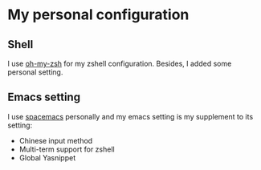 # My personal configuration

## Shell
I use [oh-my-zsh](https://github.com/robbyrussell/oh-my-zsh) for my zshell
configuration. Besides, I added some personal setting.

## Emacs setting
I use [spacemacs](https://github.com/syl20bnr/spacemacs) personally and my emacs
setting is my supplement to its setting:

- Chinese input method
- Multi-term support for zshell
- Global Yasnippet
